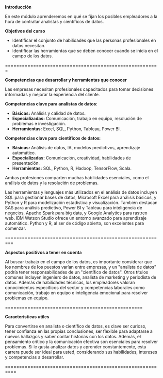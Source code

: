 **Introducción**

En este módulo aprenderemos en qué se fijan los posibles empleadores a la hora de contratar analistas y científicos de datos.

**Objetivos del curso**

- Identificar el conjunto de habilidades que las personas profesionales en datos necesitan.
- Identificar las herramientas que se deben conocer cuando se inicia en el campo de los datos.

=======================================================

**Competencias que desarrollar y herramientas que conocer**

Las empresas necesitan profesionales capacitados para tomar decisiones informadas y mejorar la experiencia del cliente.  

**Competencias clave para analistas de datos:**  
- **Básicas:** Análisis y calidad de datos.  
- **Especializadas:** Comunicación, trabajo en equipo, resolución de problemas e investigación.  
- **Herramientas:** Excel, SQL, Python, Tableau, Power BI.  

**Competencias clave para científicos de datos:**  
- **Básicas:** Análisis de datos, IA, modelos predictivos, aprendizaje automático.  
- **Especializadas:** Comunicación, creatividad, habilidades de presentación.  
- **Herramientas:** SQL, Python, R, Hadoop, TensorFlow, Scala.  

Ambas profesiones comparten muchas habilidades esenciales, como el análisis de datos y la resolución de problemas.

Las herramientas y lenguajes más utilizados en el análisis de datos incluyen SQL para gestionar bases de datos, Microsoft Excel para análisis básicos, y Python y R para modelización estadística y visualización. También destacan SAS para análisis predictivo, Power BI y Tableau para inteligencia de negocios, Apache Spark para big data, y Google Analytics para rastreo web. IBM Watson Studio ofrece un entorno avanzado para aprendizaje automático. Python y R, al ser de código abierto, son excelentes para comenzar.

=========================================================

**Aspectos positivos a tener en cuenta**

Al buscar trabajo en el campo de los datos, es importante considerar que los nombres de los puestos varían entre empresas, y un "analista de datos" podría tener responsabilidades de un "científico de datos". Otros títulos comunes incluyen ingeniero de datos, analista de marketing y periodista de datos. Además de habilidades técnicas, los empleadores valoran conocimientos específicos del sector y competencias laborales como comunicación, trabajo en equipo e inteligencia emocional para resolver problemas en equipo.

=================================================

**Caracteristicas utiles**

Para convertirse en analista o científico de datos, es clave ser curioso, tener confianza en las propias conclusiones, ser flexible para adaptarse a nuevos hallazgos y saber contar historias con los datos. Además, el pensamiento crítico y la comunicación efectiva son esenciales para resolver problemas. Si le gusta analizar datos y aprender constantemente, esta carrera puede ser ideal para usted, considerando sus habilidades, intereses y competencias a desarrollar.

==========================================================
